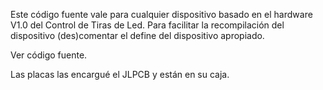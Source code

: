 Este código fuente vale para cualquier dispositivo basado en el hardware V1.0 del Control de Tiras de Led.
Para facilitar la recompilación del dispositivo (des)comentar el define del dispositivo apropiado.

Ver código fuente.

Las placas las encargué el JLPCB y están en su caja.